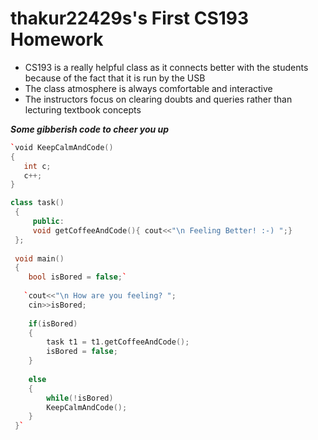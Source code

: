 # thakur22429s's First CS193 Homework

- CS193 is a really helpful class as it connects better with the students because of the fact that it is run by the USB 
- The class atmosphere is always comfortable and interactive
- The instructors focus on clearing doubts and queries rather than lecturing textbook concepts


 _**Some gibberish code to cheer you up**_

```c++
`void KeepCalmAndCode()
{
   int c;
   c++; 
}

class task()
 {
     public:
     void getCoffeeAndCode(){ cout<<"\n Feeling Better! :-) ";}
 };
  
 void main()
 {
    bool isBored = false;`
    
   `cout<<"\n How are you feeling? ";
    cin>>isBored;
    
    if(isBored)
    {
        task t1 = t1.getCoffeeAndCode();
        isBored = false;
    }
    
    else
    {
        while(!isBored)
        KeepCalmAndCode();
    }
 }`


